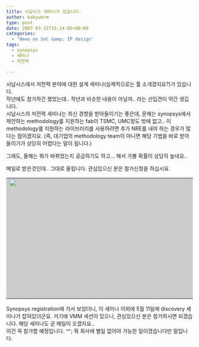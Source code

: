 ```yaml
---
title: 시납시스 세미나가 있습니다.
author: babyworm
type: post
date: 2007-03-31T15:14:05+00:00
categories:
  - 'News on SoC &amp; IP design'
tags:
  - synopsys
  - 세미나
  - 저전력

---
```

시납시스에서 저전력 분야에 대한 설계 세미나(실제적으로는 툴 소개겠지요?)가 있습니다.  
작년에도 참가하긴 했었는데.. 작년과 비슷한 내용이 아닐까.. 라는 선입견이 약간 생깁니다.  
시납시스의 저전력 세미나는 최신 경향을 받아들이기는 좋은데, 문제는 synopsys에서 제안하는 methodology를 지원하는 fab이 TSMC, UMC정도 밖에 없고.. 이 methodology를 지원하는 라이브러리를 사용하려면 추가 NRE를 내야 하는 경우가 많다는 점이겠지요. (즉, 대기업의 methodology team이 아니면 해당 기법을 바로 받아들이기가 상당히 어렵다는 말이 됩니다.) 

그래도, 올해는 뭐가 바뀌었는지 궁금하기도 하고&#8230; 해서 가볼 확률이 상당히 높네요.. 

메일로 받은것인데.. 그대로 올립니다. 관심있으신 분은 참가신청을 하십시요.

<TABLE id=Table_01 cellSpacing=0 cellPadding=0 width=600 align=center bgColor=#cccccc border=0>  
  


  
<TD height=277><IMG style="WIDTH: 600px; HEIGHT: 319px" height=307 src="https://i0.wp.com/218.38.34.168/mailform/synopsys/images/0412_01.jpg?resize=625%2C307" width=625 useMap=#Map3 border=0 data-recalc-dims="1"></TD>  


  


  


  
<TD height=41><IMG height=41 src="https://i0.wp.com/218.38.34.168/mailform/synopsys/images/0412_03.gif?resize=600%2C41" width=600 data-recalc-dims="1"></TD>  


  
<TD align=middle width=600 height=260>  
<TABLE height="100%" cellSpacing=0 cellPadding=0 width=600 border=0>  
  


  
<TD width=7 bgColor=#b5b5b5>&nbsp;</TD>  
<TD bgColor=#ffffff>  
<TABLE cellSpacing=1 cellPadding=0 width=592 align=center bgColor=#ffffff border=0>  
  


  
<TD width=114 bgColor=#4e2683>  
<DIV align=center><IMG height=23 src="https://i0.wp.com/218.38.34.168/mailform/synopsys/images/time.jpg?resize=105%2C23" width=105 data-recalc-dims="1"></DIV></TD>  
<TD width=475 bgColor=#4e2683>  
<DIV align=center><IMG height=23 src="https://i0.wp.com/218.38.34.168/mailform/synopsys/images/session.jpg?resize=464%2C23" width=464 data-recalc-dims="1"></DIV></TD></TABLE>  
<TABLE cellSpacing=1 cellPadding=5 width=590 align=center bgColor=#cccccc border=0>  
  


  
<TD align=middle width=103 bgColor=#eeeeee>09:00 ~ 09:20</TD>  
<TD width=464 bgColor=#ffffff>Registration</TD>  


  
<TD align=middle bgColor=#eeeeee>09:20 ~ 09:30</TD>  
<TD bgColor=#ffffff>Welcome</TD>  


  
<TD align=middle bgColor=#eeeeee>09:30 ~ 10:30</TD>  
<TD bgColor=#ffffff>Synopsys Low-Power Solution Overview</TD>  


  
<TD align=middle bgColor=#eeeeee>10:30 ~ 11:00</TD>  
<TD bgColor=#ffffff>Silicon-proven Low-Power Design Case Studies</TD>  


  
<TD align=middle bgColor=#eeeeee>11:00 ~ 11:15</TD>  
<TD bgColor=#ffffff>Break</TD>  


  
<TD align=middle bgColor=#eeeeee>11:15 ~ 12:00</TD>  
<TD bgColor=#ffffff>Advanced Low-Power Technology Overview</TD>  


  
<TD align=middle bgColor=#eeeeee>12:00 ~ 13:00</TD>  
<TD bgColor=#ffffff>Lunch</TD>  


  
<TD align=middle bgColor=#eeeeee>13:00 ~ 14:15</TD>  
<TD bgColor=#ffffff>Low-Power Design Tutorial including RTL Simulation and Synthesis,  
Physical Implementation; Analysis and Signoff</TD>  


  
<TD align=middle bgColor=#eeeeee>14:15 ~ 14:30</TD>  
<TD bgColor=#ffffff>Break</TD>  


  
<TD align=middle bgColor=#eeeeee>14:30 ~ 15:15</TD>  
<TD bgColor=#ffffff>Low-Power Design Tutorial (cont.)</TD>  


  
<TD align=middle bgColor=#eeeeee>15:15 ~ 15:45</TD>  
<TD bgColor=#ffffff>Low-Power Design Solution Demo</TD>  


  
<TD align=middle bgColor=#eeeeee>15:45 ~ 16:00</TD>  
<TD bgColor=#ffffff>Conclusion and Prize Drawing</TD></TABLE></TD>  
<TD width=7 bgColor=#b5b5b5>&nbsp;</TD></TABLE></TD>  


  
<TD align=middle><IMG style="WIDTH: 592px; HEIGHT: 162px" height=162 src="https://i0.wp.com/218.38.34.168/mailform/synopsys/images/0412_05.gif?resize=600%2C162" width=600 data-recalc-dims="1"></TD>  


  
<TD align=middle><IMG style="WIDTH: 592px; HEIGHT: 85px" height=86 src="https://i0.wp.com/218.38.34.168/mailform/synopsys/images/0412_06.gif?resize=600%2C86" width=600 useMap=#Map border=0 data-recalc-dims="1"></TD></TABLE><MAP name=Map><AREA shape=RECT target=\_blank alt=http://pass.postman.co.kr/Check.html?TV9JRD0xMzY3MDU5MDIw&U1RZUEU9TUFTUw==&TElTVF9UQUJMRT1FQkFEMDM2MA==&UE9TVF9JRD0yMDA3MDMyODEwMDAwMDE2OTYxMA==&VEM9MjAwNzA0MDQ=&S0lORD1D&Q0lEPTAwMg==&URL=http://www.synopsys.com/news/events/seminars/lp\_sem.html coords=247,12,415,57 href="http://pass.postman.co.kr/Check.html?TV9JRD0xMzY3MDU5MDIw&U1RZUEU9TUFTUw==&TElTVF9UQUJMRT1FQkFEMDM2MA==&UE9TVF9JRD0yMDA3MDMyODEwMDAwMDE2OTYxMA==&VEM9MjAwNzA0MDQ=&S0lORD1D&Q0lEPTAwMg==&URL=http://www.synopsys.com/news/events/seminars/lp_sem.html"></MAP><MAP name=Map3><AREA shape=RECT target=\_blank alt=http://pass.postman.co.kr/Check.html?TV9JRD0xMzY3MDU5MDIw&U1RZUEU9TUFTUw==&TElTVF9UQUJMRT1FQkFEMDM2MA==&UE9TVF9JRD0yMDA3MDMyODEwMDAwMDE2OTYxMA==&VEM9MjAwNzA0MDQ=&S0lORD1D&Q0lEPTAwMw==&URL=http://218.38.34.168/mailform/synopsys/synopsys\_0421\_map.html coords=495,292,548,310 href="http://pass.postman.co.kr/Check.html?TV9JRD0xMzY3MDU5MDIw&U1RZUEU9TUFTUw==&TElTVF9UQUJMRT1FQkFEMDM2MA==&UE9TVF9JRD0yMDA3MDMyODEwMDAwMDE2OTYxMA==&VEM9MjAwNzA0MDQ=&S0lORD1D&Q0lEPTAwMw==&URL=http://218.38.34.168/mailform/synopsys/synopsys\_0421_map.html"></MAP>

Synopsys registration에 가서 보았더니, 이 세미나 이외에 5월 11일에 discovery 세미나가 잡혀있더군요. 거기에 VMM 세션이 있으니, 관심있으신 분은 참가하시면 되겠습니다. 해당 세미나도 곧 메일이 오겠지요..  
이건 꼭 참가할 예정입니다. ^^; 뭐 회사에 별일 없어야 가능한 일이겠습니다만 말입니다. 

<TABLE style="FONT-SIZE: 11px; COLOR: #666666" cellSpacing=0 cellPadding=0 width="100%" border=0>  
</TABLE><IMG height=1 src="http://pass.postman.co.kr/Check.html?TV9JRD0xMzY3MDU5MDIw&U1RZUEU9TUFTUw==&TElTVF9UQUJMRT1FQkFEMDM2MA==&UE9TVF9JRD0yMDA3MDMyODEwMDAwMDE2OTYxMA==&VEM9MjAwNzA0MDQ=&S0lORD1P" width=1>